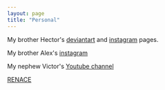 ```yaml
---
layout: page
title: "Personal"
---
```


My brother Hector's [deviantart](https://www.deviantart.com/heckthor) and [instagram](https://www.instagram.com/hecklopez/?hl=en) pages. 

My brother Alex's [instagram](https://www.instagram.com/alpzchvz/?hl=en)

My nephew Victor's [Youtube channel](https://www.youtube.com/user/lkerzgrl24/featured)

[RENACE](https://www.renacemexico.com/)
